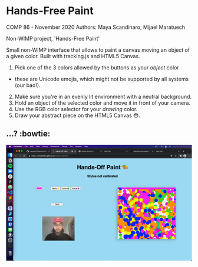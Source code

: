 # Hands-Free Paint
COMP 86 - November 2020
Authors: Maya Scandinaro, Mijael Maratuech

Non-WIMP project, 'Hands-Free Paint'

Small non-WIMP interface that allows to paint a canvas moving an object of a given
color.
Built with tracking.js and HTML5 Canvas.

1. Pick one of the 3 colors allowed by the buttons as your *object* color 
  * these are Unicode emojis, which might not be supported by all systems (our bad!).
2. Make sure you're in an evenly lit environment with a neutral background.
3. Hold an object of the selected color and move it in front of your camera. 
4. Use the RGB color selector for your *drawing* color.
5. Draw your abstract piece on the HTML5 Canvas 😳.

## ...? :bowtie: 

![I drew a thing](https://github.com/mmarat01/HandsFreePaint/blob/master/Screen%20Shot%202021-03-18%20at%203.01.13%20PM.png?raw=true "Example")

